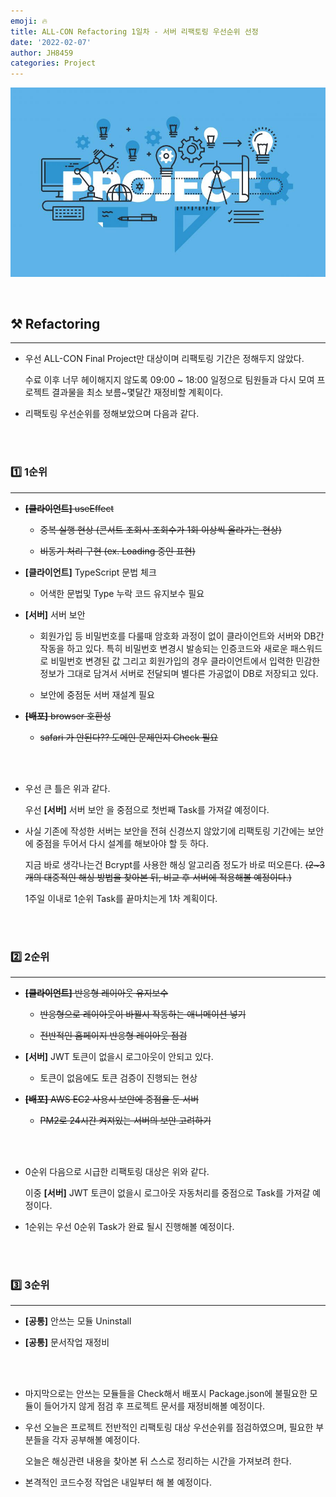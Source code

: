 ```yaml
---
emoji: 🔥
title: ALL-CON Refactoring 1일차 - 서버 리팩토링 우선순위 선정
date: '2022-02-07'
author: JH8459
categories: Project
---
```


![github-blog.png](../../assets/common/PROJECT.jpeg)

<br>

## ⚒️ Refactoring

---

- 우선 ALL-CON Final Project만 대상이며 리팩토링 기간은 정해두지 않았다.

  수료 이후 너무 헤이해지지 않도록 09:00 ~ 18:00 일정으로 팀원들과 다시 모여 프로젝트 결과물을 최소 보름~몇달간 재정비할 계획이다.

- 리팩토링 우선순위를 정해보았으며 다음과 같다.

<br>
<br>

### 1️⃣ 1순위

---

- ~~**[클라이언트]** useEffect~~

  - ~~중복 실행 현상 (콘서트 조회시 조회수가 1회 이상씩 올라가는 현상)~~

  - ~~비동기 처리 구현 (ex. Loading 중인 표현)~~

- **[클라이언트]** TypeScript 문법 체크

  - 어색한 문법및 Type 누락 코드 유지보수 필요

- **[서버]** 서버 보안

  - 회원가입 등 비밀번호를 다룰때 암호화 과정이 없이 클라이언트와 서버와 DB간 작동을 하고 있다. 특히 비밀번호 변경시 발송되는 인증코드와 새로운 패스워드로 비밀번호 변경된 값 그리고 회원가입의 경우 클라이언트에서 입력한 민감한 정보가 그대로 담겨서 서버로 전달되며 별다른 가공없이 DB로 저장되고 있다.

  - 보안에 중점둔 서버 재설계 필요

- ~~**[배포]** browser 호환성~~

  - ~~safari 가 안된다?? 도메인 문제인지 Check 필요~~

<br>
<br>

- 우선 큰 틀은 위과 같다.

  우선 **[서버]** 서버 보안 을 중점으로 첫번째 Task를 가져갈 예정이다.

- 사실 기존에 작성한 서버는 보안을 전혀 신경쓰지 않았기에 리팩토링 기간에는 보안에 중점을 두어서 다시 설계를 해보아야 할 듯 하다.

  지금 바로 생각나는건 Bcrypt를 사용한 해싱 알고리즘 정도가 바로 떠오른다. ~~(2~3개의 대중적인 해싱 방법을 찾아본 뒤, 비교 후 서버에 적용해볼 예정이다.)~~

  1주일 이내로 1순위 Task를 끝마치는게 1차 계획이다.

<br>
<br>

### 2️⃣ 2순위

---

- ~~**[클라이언트]** 반응형 레이아웃 유지보수~~

  - ~~반응형으로 레이아웃이 바뀔시 작동하는 애니메이션 넣기~~

  - ~~전반적인 홈페이지 반응형 레이아웃 점검~~

- **[서버]** JWT 토큰이 없을시 로그아웃이 안되고 있다.

  - 토큰이 없음에도 토큰 검증이 진행되는 현상

- ~~**[배포]** AWS EC2 사용시 보안에 중점을 둔 서버~~

  - ~~PM2로 24시간 켜져있는 서버의 보안 고려하기~~

<br>
<br>

- 0순위 다음으로 시급한 리팩토링 대상은 위와 같다.

  이중 **[서버]** JWT 토큰이 없을시 로그아웃 자동처리를 중점으로 Task를 가져갈 예정이다.

- 1순위는 우선 0순위 Task가 완료 될시 진행해볼 예정이다.

<br>
<br>

### 3️⃣ 3순위

---

- **[공통]** 안쓰는 모듈 Uninstall

- **[공통]** 문서작업 재정비

<br>
<br>

- 마지막으로는 안쓰는 모듈들을 Check해서 배포시 Package.json에 불필요한 모듈이 들어가지 않게 점검 후 프로젝트 문서를 재정비해볼 예정이다.

- 우선 오늘은 프로젝트 전반적인 리팩토링 대상 우선순위를 점검하였으며, 필요한 부분들을 각자 공부해볼 예정이다.

  오늘은 해싱관련 내용을 찾아본 뒤 스스로 정리하는 시간을 가져보려 한다.

- 본격적인 코드수정 작업은 내일부터 해 볼 예정이다.

<br>
<br>

```toc

```
